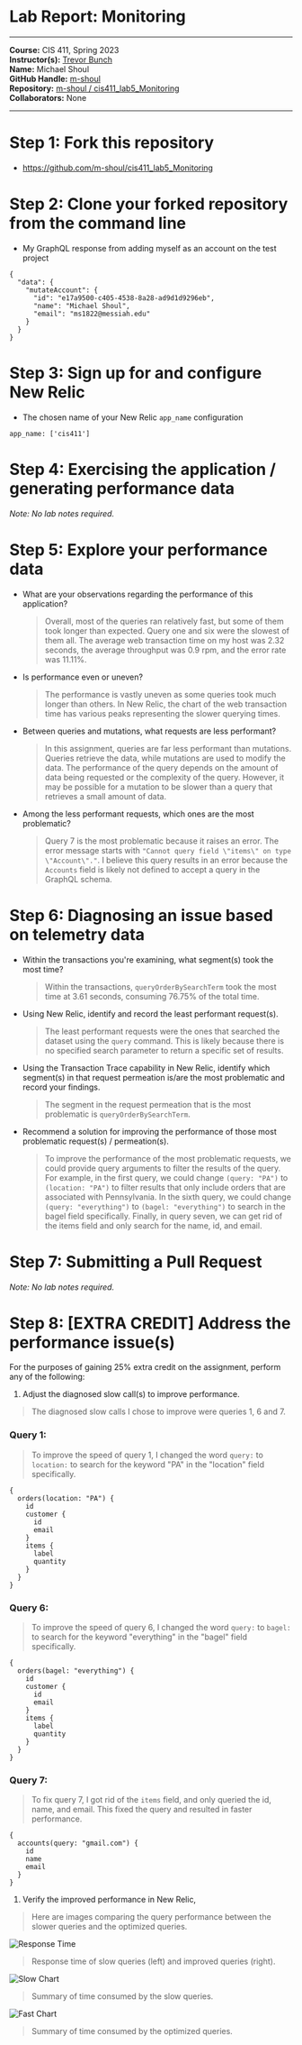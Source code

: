 # Lab Report: Monitoring
___
**Course:** CIS 411, Spring 2023  
**Instructor(s):** [Trevor Bunch](https://github.com/trevordbunch)  
**Name:** Michael Shoul  
**GitHub Handle:** [m-shoul](https://github.com/m-shoul)  
**Repository:** [m-shoul / cis411_lab5_Monitoring](https://github.com/m-shoul/cis411_lab5_Monitoring)  
**Collaborators:** None
___

# Step 1: Fork this repository
* https://github.com/m-shoul/cis411_lab5_Monitoring

# Step 2: Clone your forked repository from the command line
- My GraphQL response from adding myself as an account on the test project
```
{
  "data": {
    "mutateAccount": {
      "id": "e17a9500-c405-4538-8a28-ad9d1d9296eb",
      "name": "Michael Shoul",
      "email": "ms1822@messiah.edu"
    }
  }
}
```

# Step 3: Sign up for and configure New Relic
* The chosen name of your New Relic ```app_name``` configuration
```
app_name: ['cis411']
```

# Step 4: Exercising the application / generating performance data

_Note: No lab notes required._

# Step 5: Explore your performance data
* What are your observations regarding the performance of this application? 
  > Overall, most of the queries ran relatively fast, but some of them took longer than expected. Query one and six were the slowest of them all. The average web transaction time on my host was 2.32 seconds, the average throughput was 0.9 rpm, and the error rate was 11.11%.
* Is performance even or uneven? 
  > The performance is vastly uneven as some queries took much longer than others. In New Relic, the chart of the web transaction time has various peaks representing the slower querying times.
* Between queries and mutations, what requests are less performant? 
  > In this assignment, queries are far less performant than mutations. Queries retrieve the data, while mutations are used to modify the data. The performance of the query depends on the amount of data being requested or the complexity of the query. However, it may be possible for a mutation to be slower than a query that retrieves a small amount of data.
* Among the less performant requests, which ones are the most problematic?
  > Query 7 is the most problematic because it raises an error. The error message starts with ```"Cannot query field \"items\" on type \"Account\"."```. I believe this query results in an error because the ```Accounts``` field is likely not defined to accept a query in the GraphQL schema.

# Step 6: Diagnosing an issue based on telemetry data
* Within the transactions you're examining, what segment(s) took the most time?
  > Within the transactions, ```queryOrderBySearchTerm``` took the most time at 3.61 seconds, consuming 76.75% of the total time.
* Using New Relic, identify and record the least performant request(s).
  > The least performant requests were the ones that searched the dataset using the ```query``` command. This is likely because there is no specified search parameter to return a specific set of results. 
* Using the Transaction Trace capability in New Relic, identify which segment(s) in that request permeation is/are the most problematic and record your findings.
  > The segment in the request permeation that is the most problematic is ```queryOrderBySearchTerm```.
* Recommend a solution for improving the performance of those most problematic request(s) / permeation(s).
  > To improve the performance of the most problematic requests, we could provide query arguments to filter the results of the query. For example, in the first query, we could change ```(query: "PA")``` to ```(location: "PA")``` to filter results that only include orders that are associated with Pennsylvania. In the sixth query, we could change ```(query: "everything")``` to ```(bagel: "everything")``` to search in the bagel field specifically. Finally, in query seven, we can get rid of the items field and only search for the name, id, and email.

# Step 7: Submitting a Pull Request
_Note: No lab notes required._

# Step 8: [EXTRA CREDIT] Address the performance issue(s)
For the purposes of gaining 25% extra credit on the assignment, perform any of the following:
1. Adjust the diagnosed slow call(s) to improve performance. 
  > The diagnosed slow calls I chose to improve were queries 1, 6 and 7. 
  
  ### Query 1:
  > To improve the speed of query 1, I changed the word ```query:``` to ```location:``` to search for the keyword "PA" in the "location" field specifically.
```
{
  orders(location: "PA") {
    id
    customer {
      id
      email
    }
    items {
      label
      quantity
    }
  }
}
```

 ### Query 6:
  > To improve the speed of query 6, I changed the word ```query:``` to ```bagel:``` to search for the keyword "everything" in the "bagel" field specifically.
```
{
  orders(bagel: "everything") {
    id
    customer {
      id
      email
    }
    items {
      label
      quantity
    }
  }
}
```
 ### Query 7:
 > To fix query 7, I got rid of the ```items``` field, and only queried the id, name, and email. This fixed the query and resulted in faster performance.

```
{
  accounts(query: "gmail.com") {
    id
    name
    email
  }
}
```

1. Verify the improved performance in New Relic, 

> Here are images comparing the query performance between the slower queries and the optimized queries.

![Response Time](../assets/Improvements.png)
> Response time of slow queries (left) and improved queries (right).

![Slow Chart](../assets/SumSlow.png)
> Summary of time consumed by the slow queries.

![Fast Chart](../assets/SumImprove.png)
> Summary of time consumed by the optimized queries.